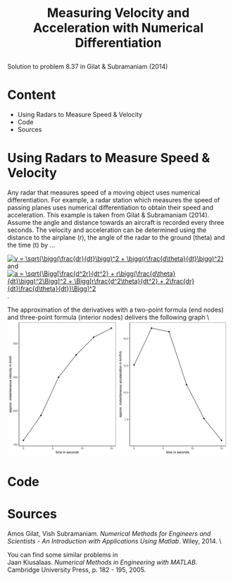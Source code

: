 # <p align='center'>Measuring Velocity and Acceleration with Numerical Differentiation</p>
Solution to problem 8.37 in Gilat \& Subramaniam (2014)

# Content
* Using Radars to Measure Speed & Velocity
* Code
* Sources

# Using Radars to Measure Speed & Velocity
Any radar that measures speed of a moving object uses numerical differentiation. For example, a radar station which measures the speed of passing planes uses numerical differentiation to obtain their speed and acceleration. This example is taken from Gilat \& Subramaniam (2014). Assume the angle and distance towards an aircraft is recorded every three seconds. The velocity and acceleration can be determined using the distance to the airplane (r), the angle of the radar to the ground (theta) and the time (t) by ...

<a href="https://www.codecogs.com/eqnedit.php?latex=v&space;=&space;\sqrt{\bigg(\frac{dr}{dt}\bigg)^2&space;&plus;&space;\bigg(r\frac{d\theta}{dt}\bigg)^2}" target="_blank"><img src="https://latex.codecogs.com/gif.latex?v&space;=&space;\sqrt{\bigg(\frac{dr}{dt}\bigg)^2&space;&plus;&space;\bigg(r\frac{d\theta}{dt}\bigg)^2}" title="v = \sqrt{\bigg(\frac{dr}{dt}\bigg)^2 + \bigg(r\frac{d\theta}{dt}\bigg)^2}" /></a> \
 and \
<a href="https://www.codecogs.com/eqnedit.php?latex=a&space;=&space;\sqrt{\Bigg[\frac{d^2r}{dt^2}&space;&plus;&space;r\bigg(\frac{d\theta}{dt}\bigg)^2\Bigg]^2&space;&plus;&space;\Bigg[r\frac{d^2\theta}{dt^2}&space;&plus;&space;2\frac{dr}{dt}\frac{d\theta}{dt}}\Bigg]^2" target="_blank"><img src="https://latex.codecogs.com/gif.latex?a&space;=&space;\sqrt{\Bigg[\frac{d^2r}{dt^2}&space;&plus;&space;r\bigg(\frac{d\theta}{dt}\bigg)^2\Bigg]^2&space;&plus;&space;\Bigg[r\frac{d^2\theta}{dt^2}&space;&plus;&space;2\frac{dr}{dt}\frac{d\theta}{dt}}\Bigg]^2" title="a = \sqrt{\Bigg[\frac{d^2r}{dt^2} + r\bigg(\frac{d\theta}{dt}\bigg)^2\Bigg]^2 + \Bigg[r\frac{d^2\theta}{dt^2} + 2\frac{dr}{dt}\frac{d\theta}{dt}}\Bigg]^2" /></a>.

The approximation of the derivatives with a two-point formula (end nodes) and three-point formula (interior nodes) delivers the following graph \\
<img src="RadarSpeed.jpg" width="500">

# Code 


# Sources
Amos Gilat, Vish Subramaniam. *Numerical Methods for Engineers and Scientists - An Introduction with Applications Using Matlab*. Wiley, 2014. \

You can find some similar problems in \
Jaan Kiusalaas. *Numerical Methods in Engineering with MATLAB*. Cambridge University Press, p. 182 - 195, 2005.
